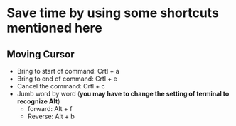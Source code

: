 # Save time by using some shortcuts mentioned here

## Moving Cursor
* Bring to start of command: Crtl + a 
* Bring to end of command: Crtl + e
* Cancel the command: Crtl + c 
* Jumb word by word (**you may have to change the setting of terminal to recognize Alt**)
	+ forward: Alt + f
	+ Reverse: Alt + b 

